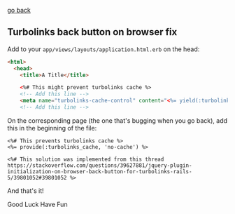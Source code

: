 [go back](https://github.com/andrerferrer/quickTips#quicktips)

## Turbolinks back button on browser fix

Add to your `app/views/layouts/application.html.erb` on the head:

```HTML
<html>
  <head>
    <title>A Title</title>

    <%# This might prevent turbolinks cache %>
    <!-- Add this line -->
    <meta name="turbolinks-cache-control" content="<%= yield(:turbolinks_cache) %>"> 
    <!-- Add this line -->
```

On the corresponding page (the one that's bugging when you go back), add this in the beginning of the file:

```erb
<%# This prevents turbolinks cache %>
<%= provide(:turbolinks_cache, 'no-cache') %>

<%# This solution was implemented from this thread https://stackoverflow.com/questions/39627881/jquery-plugin-initialization-on-browser-back-button-for-turbolinks-rails-5/39801052#39801052 %>
```

And that's it!

Good Luck Have Fun